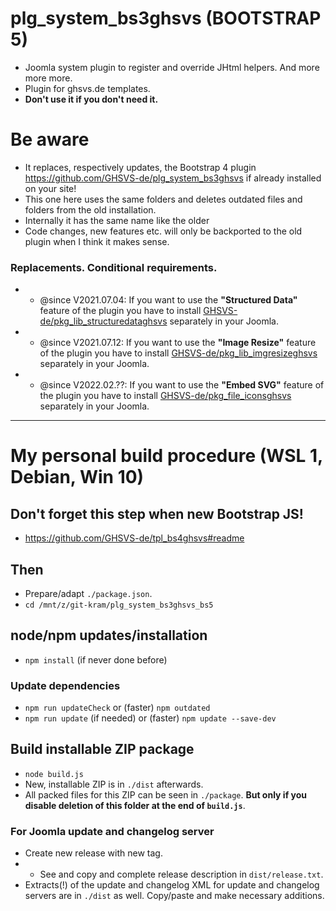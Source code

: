 # plg_system_bs3ghsvs (BOOTSTRAP 5)
- Joomla system plugin to register and override JHtml helpers. And more more more.
- Plugin for ghsvs.de templates.
- **Don't use it if you don't need it.**

# Be aware
- It replaces, respectively updates, the Bootstrap 4 plugin https://github.com/GHSVS-de/plg_system_bs3ghsvs if already installed on your site!
- This one here uses the same folders and deletes outdated files and folders from the old installation.
- Internally it has the same name like the older
- Code changes, new features etc. will only be backported to the old plugin when I think it makes sense.

### Replacements. Conditional requirements.
- - @since V2021.07.04: If you want to use the **"Structured Data"** feature of the plugin you have to install [GHSVS-de/pkg_lib_structuredataghsvs](https://github.com/GHSVS-de/pkg_lib_structuredataghsvs/releases) separately in your Joomla.
- - @since V2021.07.12: If you want to use the **"Image Resize"** feature of the plugin you have to install [GHSVS-de/pkg_lib_imgresizeghsvs](https://github.com/GHSVS-de/pkg_lib_imgresizeghsvs/releases) separately in your Joomla.
- - @since V2022.02.??: If you want to use the **"Embed SVG"** feature of the plugin you have to install [GHSVS-de/pkg_file_iconsghsvs](https://github.com/GHSVS-de/pkg_file_iconsghsvs/releases) separately in your Joomla.

-----------------------------------------------------

# My personal build procedure (WSL 1, Debian, Win 10)

## Don't forget this step when new Bootstrap JS!
- https://github.com/GHSVS-de/tpl_bs4ghsvs#readme

## Then
- Prepare/adapt `./package.json`.
- `cd /mnt/z/git-kram/plg_system_bs3ghsvs_bs5`

## node/npm updates/installation
- `npm install` (if never done before)

### Update dependencies
- `npm run updateCheck` or (faster) `npm outdated`
- `npm run update` (if needed) or (faster) `npm update --save-dev`

## Build installable ZIP package
- `node build.js`
- New, installable ZIP is in `./dist` afterwards.
- All packed files for this ZIP can be seen in `./package`. **But only if you disable deletion of this folder at the end of `build.js`**.

### For Joomla update and changelog server
- Create new release with new tag.
- - See and copy and complete release description in `dist/release.txt`.
- Extracts(!) of the update and changelog XML for update and changelog servers are in `./dist` as well. Copy/paste and make necessary additions.
